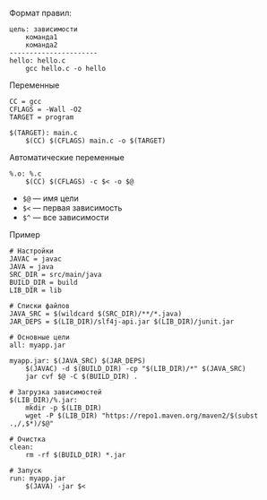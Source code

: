 Формат правил:
```
цель: зависимости
    команда1
    команда2
----------------------
hello: hello.c
    gcc hello.c -o hello
```

Переменные

```
CC = gcc
CFLAGS = -Wall -O2
TARGET = program

$(TARGET): main.c
    $(CC) $(CFLAGS) main.c -o $(TARGET)
```

Автоматические переменные

```
%.o: %.c
    $(CC) $(CFLAGS) -c $< -o $@
```
- `$@` — имя цели
- `$<` — первая зависимость
- `$^` — все зависимости

Пример

```
# Настройки
JAVAC = javac
JAVA = java
SRC_DIR = src/main/java
BUILD_DIR = build
LIB_DIR = lib

# Списки файлов
JAVA_SRC = $(wildcard $(SRC_DIR)/**/*.java)
JAR_DEPS = $(LIB_DIR)/slf4j-api.jar $(LIB_DIR)/junit.jar

# Основные цели
all: myapp.jar

myapp.jar: $(JAVA_SRC) $(JAR_DEPS)
    $(JAVAC) -d $(BUILD_DIR) -cp "$(LIB_DIR)/*" $(JAVA_SRC)
    jar cvf $@ -C $(BUILD_DIR) .

# Загрузка зависимостей
$(LIB_DIR)/%.jar:
    mkdir -p $(LIB_DIR)
    wget -P $(LIB_DIR) "https://repo1.maven.org/maven2/$(subst .,/,$*)/$@"

# Очистка
clean:
    rm -rf $(BUILD_DIR) *.jar

# Запуск
run: myapp.jar
    $(JAVA) -jar $<
```


